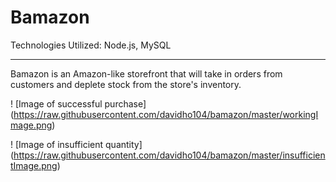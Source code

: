 # **Bamazon**

Technologies Utilized: Node.js, MySQL
__________________________________________________________________________________________

Bamazon is an Amazon-like storefront that will take in orders from customers and deplete stock from the store's inventory.

! [Image of successful purchase] (https://raw.githubusercontent.com/davidho104/bamazon/master/workingImage.png)

! [Image of insufficient quantity] (https://raw.githubusercontent.com/davidho104/bamazon/master/insufficientImage.png)
